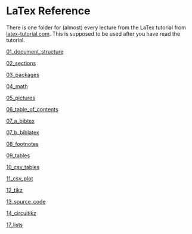 # LaTex Reference

There is one folder for (almost) every lecture from the LaTex tutorial from [latex-tutorial.com](https://www.latex-tutorial.com/).
This is supposed to be used after you have read the tutorial.

[01_document_structure](01_document_structure/file.tex)

[02_sections](02_document_structure/file.tex)

[03_packages](03_packages/file.tex)

[04_math](04_math/file.tex)

[05_pictures](05_pictures/file.tex)

[06_table_of_contents](06_table_of_contents/file.tex)

[07_a_bibtex](07_bibtex/01_BibTex/file.tex)

[07_b_biblatex](07_bibtex/02_BibLaTex/file.tex)

[08_footnotes](08_footnotes/file.tex)

[09_tables](09_tables/file.tex)

[10_csv_tables](10_csv_tables/file.tex)

[11_csv_plot](11_csv_plot/file.tex)

[12_tikz](12_tikz/file.tex)

[13_source_code](13_source_code/file.tex)

[14_circuitikz](14_circuitikz/file.tex)

[17_lists](17_lists/file.tex)

